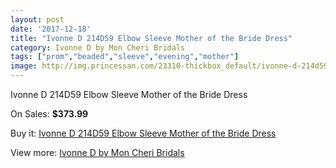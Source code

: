 ```yaml
---
layout: post
date: '2017-12-18'
title: "Ivonne D 214D59 Elbow Sleeve Mother of the Bride Dress"
category: Ivonne D by Mon Cheri Bridals
tags: ["prom","beaded","sleeve","evening","mother"]
image: http://img.princessan.com/23310-thickbox_default/ivonne-d-214d59-elbow-sleeve-mother-of-the-bride-dress.jpg
---
```

Ivonne D 214D59 Elbow Sleeve Mother of the Bride Dress

On Sales: **$373.99**
<a href="https://www.princessan.com/en/10564-ivonne-d-214d59-elbow-sleeve-mother-of-the-bride-dress.html"><amp-img layout="responsive" width="600" height="600" src="//img.princessan.com/23310-thickbox_default/ivonne-d-214d59-elbow-sleeve-mother-of-the-bride-dress.jpg" alt="Ivonne D 214D59 Elbow Sleeve Mother of the Bride Dress 0" /></a>
<a href="https://www.princessan.com/en/10564-ivonne-d-214d59-elbow-sleeve-mother-of-the-bride-dress.html"><amp-img layout="responsive" width="600" height="600" src="//img.princessan.com/23312-thickbox_default/ivonne-d-214d59-elbow-sleeve-mother-of-the-bride-dress.jpg" alt="Ivonne D 214D59 Elbow Sleeve Mother of the Bride Dress 1" /></a>
<a href="https://www.princessan.com/en/10564-ivonne-d-214d59-elbow-sleeve-mother-of-the-bride-dress.html"><amp-img layout="responsive" width="600" height="600" src="//img.princessan.com/23311-thickbox_default/ivonne-d-214d59-elbow-sleeve-mother-of-the-bride-dress.jpg" alt="Ivonne D 214D59 Elbow Sleeve Mother of the Bride Dress 2" /></a>

Buy it: [Ivonne D 214D59 Elbow Sleeve Mother of the Bride Dress](https://www.princessan.com/en/10564-ivonne-d-214d59-elbow-sleeve-mother-of-the-bride-dress.html "Ivonne D 214D59 Elbow Sleeve Mother of the Bride Dress")

View more: [Ivonne D by Mon Cheri Bridals](https://www.princessan.com/en/81- "Ivonne D by Mon Cheri Bridals")